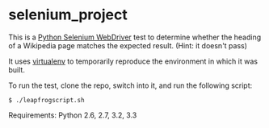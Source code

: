 # selenium_project

This is a [Python Selenium WebDriver](https://pypi.python.org/pypi/selenium/2.46.1) test to determine whether the heading of a Wikipedia page matches the expected result. (Hint: it doesn't pass)

It uses [virtualenv](https://pypi.python.org/pypi/virtualenv) to temporarily reproduce the environment in which it was built.

To run the test, clone the repo, switch into it, and run the following script:

`$ ./leapfrogscript.sh`

Requirements: Python 2.6, 2.7, 3.2, 3.3


